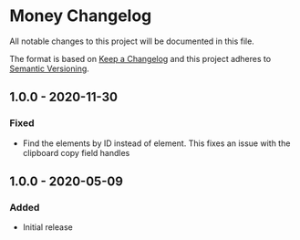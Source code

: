 # Money Changelog

All notable changes to this project will be documented in this file.

The format is based on [Keep a Changelog](http://keepachangelog.com/) and this project adheres to [Semantic Versioning](http://semver.org/).

## 1.0.0 - 2020-11-30
### Fixed
- Find the elements by ID instead of element. This fixes an issue with the clipboard copy field handles

## 1.0.0 - 2020-05-09
### Added
- Initial release
